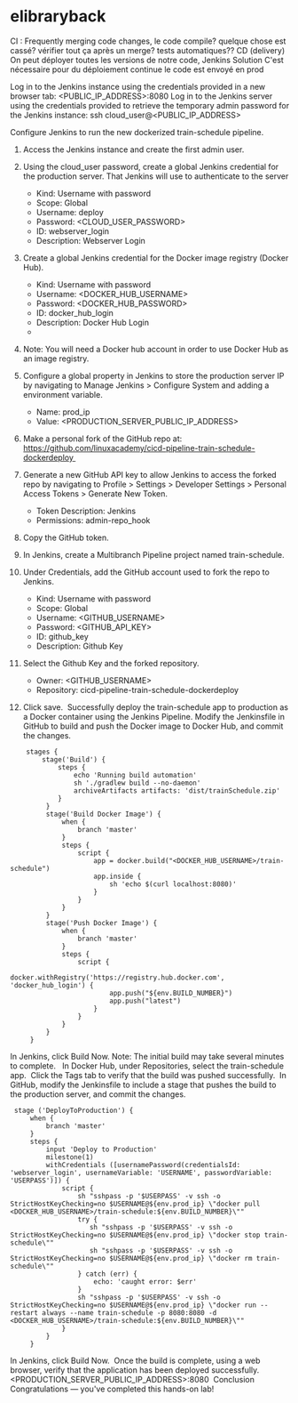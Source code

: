 # elibraryback

CI : Frequently merging code changes, le code compile? quelque chose est cassé? vérifier tout ça après un merge? tests automatiques??
CD (delivery) On peut déployer toutes les versions de notre code, 
Jenkins Solution C'est nécessaire pour du déploiement continue le code est envoyé en prod


Log in to the Jenkins instance using the credentials provided in a new browser tab:
<PUBLIC_IP_ADDRESS>:8080
Log in to the Jenkins server using the credentials provided to retrieve the temporary admin password for the Jenkins instance:
ssh cloud_user@<PUBLIC_IP_ADDRESS>


Configure Jenkins to run the new dockerized train-schedule pipeline.
1. Access the Jenkins instance and create the first admin user. 
2. Using the cloud_user password, create a global Jenkins credential for the production server. That Jenkins will use to authenticate to the server
    * Kind: Username with password
    * Scope: Global
    * Username: deploy
    * Password: <CLOUD_USER_PASSWORD>
    * ID: webserver_login
    * Description: Webserver Login
3. Create a global Jenkins credential for the Docker image registry (Docker Hub).
    * Kind: Username with password
    * Username: <DOCKER_HUB_USERNAME>
    * Password: <DOCKER_HUB_PASSWORD>
    * ID: docker_hub_login
    * Description: Docker Hub Login
    * 
4. Note: You will need a Docker hub account in order to use Docker Hub as an image registry.  
5. Configure a global property in Jenkins to store the production server IP by navigating to Manage Jenkins > Configure System and adding a environment variable.
    * Name: prod_ip
    * Value: <PRODUCTION_SERVER_PUBLIC_IP_ADDRESS>


1. Make a personal fork of the GitHub repo at: https://github.com/linuxacademy/cicd-pipeline-train-schedule-dockerdeploy 
2. Generate a new GitHub API key to allow Jenkins to access the forked repo by navigating to Profile > Settings > Developer Settings > Personal Access Tokens > Generate New Token.
    * Token Description: Jenkins
    * Permissions: admin-repo_hook
3. Copy the GitHub token. 
4. In Jenkins, create a Multibranch Pipeline project named train-schedule. 
5. Under Credentials, add the GitHub account used to fork the repo to Jenkins.
    * Kind: Username with password
    * Scope: Global
    * Username: <GITHUB_USERNAME>
    * Password: <GITHUB_API_KEY>
    * ID: github_key
    * Description: Github Key
6. Select the Github Key and the forked repository.
    * Owner: <GITHUB_USERNAME>
    * Repository: cicd-pipeline-train-schedule-dockerdeploy
7. Click save. 
Successfully deploy the train-schedule app to production as a Docker container using the Jenkins Pipeline.
Modify the Jenkinsfile in GitHub to build and push the Docker image to Docker Hub, and commit the changes.

```
    stages {
        stage('Build') {
            steps {
                echo 'Running build automation'
                sh './gradlew build --no-daemon'
                archiveArtifacts artifacts: 'dist/trainSchedule.zip'
            }
         }
         stage('Build Docker Image') {
             when {
                 branch 'master'
             }
             steps {
                 script {
                     app = docker.build("<DOCKER_HUB_USERNAME>/train-schedule")
                     app.inside {
                         sh 'echo $(curl localhost:8080)'
                     }
                 }
             }
         }
         stage('Push Docker Image') {
             when {
                 branch 'master'
             }
             steps {
                 script {
                     docker.withRegistry('https://registry.hub.docker.com', 'docker_hub_login') {
                         app.push("${env.BUILD_NUMBER}")
                         app.push("latest")
                     }
                 }
             }
         }
     }   
```

 In Jenkins, click Build Now. Note: The initial build may take several minutes to complete.  
 In Docker Hub, under Repositories, select the train-schedule app. 
 Click the Tags tab to verify that the build was pushed successfully. 
 In GitHub, modify the Jenkinsfile to include a stage that pushes the build to the production server, and commit the changes. 
 
``` 
 stage ('DeployToProduction') {
     when {
         branch 'master'
     }
     steps {
         input 'Deploy to Production'
         milestone(1)
         withCredentials ([usernamePassword(credentialsId: 'webserver_login', usernameVariable: 'USERNAME', passwordVariable: 'USERPASS')]) {
             script {
                 sh "sshpass -p '$USERPASS' -v ssh -o StrictHostKeyChecking=no $USERNAME@${env.prod_ip} \"docker pull <DOCKER_HUB_USERNAME>/train-schedule:${env.BUILD_NUMBER}\""
                 try {
                    sh "sshpass -p '$USERPASS' -v ssh -o StrictHostKeyChecking=no $USERNAME@${env.prod_ip} \"docker stop train-schedule\""
                    sh "sshpass -p '$USERPASS' -v ssh -o StrictHostKeyChecking=no $USERNAME@${env.prod_ip} \"docker rm train-schedule\""
                 } catch (err) {
                     echo: 'caught error: $err'
                 }
                 sh "sshpass -p '$USERPASS' -v ssh -o StrictHostKeyChecking=no $USERNAME@${env.prod_ip} \"docker run --restart always --name train-schedule -p 8080:8080 -d <DOCKER_HUB_USERNAME>/train-schedule:${env.BUILD_NUMBER}\""
             }
         }
     }
```

 In Jenkins, click Build Now. 
 Once the build is complete, using a web browser, verify that the application has been deployed successfully. <PRODUCTION_SERVER_PUBLIC_IP_ADDRESS>:8080 
Conclusion
Congratulations — you've completed this hands-on lab!
